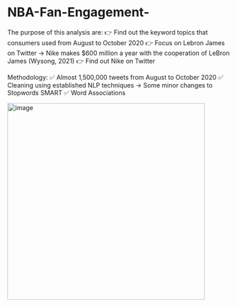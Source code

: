 # NBA-Fan-Engagement-

The purpose of this analysis are: 
👉 Find out the keyword topics that consumers used from August to October  2020 
👉 Focus on Lebron James on Twitter
 → Nike makes $600 million a year with the cooperation of LeBron James (Wysong, 2021)
👉 Find out Nike on Twitter

Methodology: 
✅ Almost 1,500,000 tweets from August to October 2020
✅ Cleaning using established NLP techniques  → Some minor changes to Stopwords SMART
✅ Word Associations

<img width="446" alt="image" src="https://user-images.githubusercontent.com/95890142/162286696-0bb13b12-de47-46b6-a371-fc041e488d7f.png">

